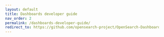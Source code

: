 ```yaml
---
layout: default
title: Dashboards developer guide
nav_order: 2
permalink: /dashboards-developer-guide/
redirect_to: https://github.com/opensearch-project/OpenSearch-Dashboards/blob/main/DEVELOPER_GUIDE.md
---
```


